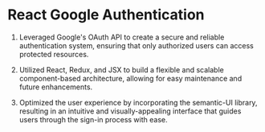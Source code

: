 # React Google Authentication

1. Leveraged Google's OAuth API to create a secure and reliable authentication system, ensuring that only authorized users can access protected resources.

2. Utilized React, Redux, and JSX to build a flexible and scalable component-based architecture, allowing for easy maintenance and future enhancements.

3. Optimized the user experience by incorporating the semantic-UI library, resulting in an intuitive and visually-appealing interface that guides users through the sign-in process with ease.
